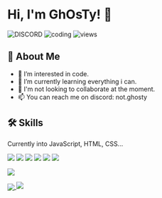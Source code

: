 # Hi, I'm GhOsTy! 👋
![DISCORD](https://discord.c99.nl/widget/theme-3/798245188413816833.png)
![coding](https://user-images.githubusercontent.com/82384593/156415281-9cb4f61c-2cd6-453f-afc3-8c87717c6b28.gif)
![views](https://komarev.com/ghpvc/?username=iAmGhOsTy)

  
## 🚀 About Me
- 👀 I’m interested in code.
- 🌱 I’m currently learning everything i can.
- 💞️ I'm not looking to collaborate at the moment.
- 📫 You can reach me on discord: not.ghosty

  
## 🛠 Skills
Currently into JavaScript, HTML, CSS...
<p>
<img src="https://img.shields.io/badge/Node.JS-black?style=for-the-badge&logo=node.js" />
<img src="https://img.shields.io/badge/-HTML5-black?style=for-the-badge&logo=HTML5" />
<img src="https://img.shields.io/badge/CSS-black?style=for-the-badge&logo=css3&logoColor=#1572B6" />
<img src="https://img.shields.io/badge/Javascript-black?style=for-the-badge&logo=javascript" />
<img src="https://img.shields.io/badge/Font%20Awesome-black?style=for-the-badge&logo=Font%20Awesome" />
<img  src="https://github-readme-stats.vercel.app/api?username=iAmGhOsTy&show_icons=true&theme=gruvbox" />

</p>
 <p>
 <img align="center" src="https://github-readme-stats.vercel.app/api/top-langs/?username=iAmGhOsTy&layout=compact&theme=tokyonight" />
<p>
<a align = "center" href="https://top.gg/bot/889026555454582804">
  <img align = "center" src="https://top.gg/api/widget/owner/889026555454582804.svg">
</a>
<a href="https://top.gg/bot/977584064808767518">
  <img src="https://top.gg/api/widget/owner/977584064808767518.svg">
</a>
</p>


